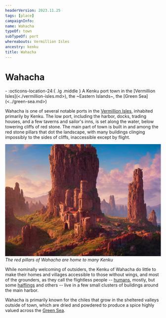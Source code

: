 ```yaml
---
headerVersion: 2023.11.25
tags: [place]
campaignInfo:
name: Wahacha
typeOf: town
subTypeOf: port
whereabouts: Vermillion Isles
ancestry: kenku
title: Wahacha
---
```

# Wahacha
<div class="grid cards ext-narrow-margin ext-one-column" markdown>
-    :octicons-location-24:{ .lg .middle } A Kenku port town in the [Vermillion Isles](<./vermillion-isles.md>), the ~Eastern Islands~, the [Green Sea](<../green-sea.md>)  
</div>


Wahacha is one of several notable ports in the [Vermillion Isles](<./vermillion-isles.md>), inhabited primarily by Kenku. The low port, including the harbor, docks, trading houses, and a few taverns and sailor's inns, is set along the water, below towering cliffs of red stone. The main part of town is built in and among the red stone pillars that dot the landscape, with many buildings clinging impossibly to the sides of cliffs, inaccessible except by flight.

![Kenku Village 1](../../assets/kenku-village-1.png)
*The red pillars of Wahacha are home to many Kenku*

While nominally welcoming of outsiders, the Kenku of Wahacha do little to make their homes and villages accessible to those without wings, and most of the grounders, as they call the flightless people -- [humans](<../../species/humans/humans.md>), mostly, but some [halflings](<../../species/children-of-the-embodied-gods/halflings/halflings.md>) and others -- live in a few small clusters of buildings around the main harbor.

Wahacha is primarily known for the chiles that grow in the sheltered valleys outside of town, which are dried and powdered to produce a spice highly valued across the [Green Sea](<../green-sea.md>). 